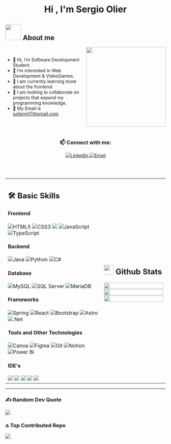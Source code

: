 <h1 align="center">Hi , I'm Sergio Olier </h1>

## <picture><img src = "https://github.com/7oSkaaa/7oSkaaa/blob/main/Images/about_me.gif?raw=true" width = 50px></picture> About me

<picture> <img align="right" src="https://github.com/7oSkaaa/7oSkaaa/blob/main/Images/Right_Side.gif?raw=true" width = 250px></picture>
<br>
- 👋 Hi, I’m Software Development Student.
- 👀 I’m interested in Web Development & VideoGames.
- 🌱 I am currently learning more about the frontend.
- 💞️ I am looking to collaborate on projects that expand my programming knowledge.
- 📩 My Email is solierm17@gmail.com
<br>
<br>
<h3 align="center">📫 Connect with me:</h3>
<p align="center">
  <a href="https://www.linkedin.com/in/sergio-olier-meza-567045274" target="_blank">
    <img src="https://img.shields.io/badge/LinkedIn-%230A66C2.svg?style=for-the-badge&logo=linkedin&logoColor=white" alt="LinkedIn" />
  </a>
  <a href="mailto:solierm17@gmail.com" target="_blank">
    <img src="https://img.shields.io/badge/Email-%23D14836.svg?style=for-the-badge&logo=gmail&logoColor=white" alt="Email" />
  </a>
</p>
<!--<p align="center">
  <a href="https://www.linkedin.com/in/sergio-olier-meza-567045274" target="blank"><img align="center" src="https://raw.githubusercontent.com/rahuldkjain/github-profile-readme-generator/master/src/images/icons/Social/linked-in-alt.svg" alt="www.linkedin.com/in/josué-andrey-rojas-vega-4b4a05198" height="30" width="40" /></a>
  <a href="https://www.instagram.com/sergioandres.zzz/" target="blank"><img align="center" src="https://raw.githubusercontent.com/rahuldkjain/github-profile-readme-generator/master/src/images/icons/Social/instagram.svg" alt="josue_rojasv" height="30" width="40" /></a>
  <a href="https://stackoverflow.com/users/20172084/sergio-olier" target="blank"><img align="center" src="https://cdn.jsdelivr.net/npm/simple-icons@3.0.1/icons/stackoverflow.svg" alt="1841212" height="30" width="40" /></a>
</p>-->
<br>
<br>
<table width="100%" >

 <tr>
    <td width="60%">
     
## 🛠️ Basic Skills

#### Frontend

![HTML5](https://img.shields.io/badge/html5-%23E34F26.svg?style=for-the-badge&logo=html5&logoColor=white)
![CSS3](https://img.shields.io/badge/css3-%231572B6.svg?style=for-the-badge&logo=css3&logoColor=white)
<img src="https://img.shields.io/badge/Sass-CC6699?style=for-the-badge&logo=sass&logoColor=white" />
![JavaScript](https://img.shields.io/badge/javascript-%23323330.svg?style=for-the-badge&logo=javascript&logoColor=%23F7DF1E)
![TypeScript](https://img.shields.io/badge/typescript-%23007ACC.svg?style=for-the-badge&logo=typescript&logoColor=white)


#### Backend

![Java](https://img.shields.io/badge/java-%23ED8B00.svg?style=for-the-badge&logo=openjdk&logoColor=white)
![Python](https://img.shields.io/badge/python-3670A0?style=for-the-badge&logo=python&logoColor=ffdd54)
![C#](https://img.shields.io/badge/c%23-%23239120.svg?style=for-the-badge&logo=csharp&logoColor=white)
<!--![Kotlin](https://img.shields.io/badge/kotlin-%237F52FF.svg?style=for-the-badge&logo=kotlin&logoColor=white)-->
<!--![PHP](https://img.shields.io/badge/php-%23777BB4.svg?style=for-the-badge&logo=php&logoColor=white)-->
<!--![C++](https://img.shields.io/badge/c++-%2300599C.svg?style=for-the-badge&logo=c%2B%2B&logoColor=white)--> 


#### Database

![MySQL](https://img.shields.io/badge/mysql-4479A1.svg?style=for-the-badge&logo=mysql&logoColor=white)
![SQL Server](https://img.shields.io/badge/SQL%20Server-CC2927?style=for-the-badge&logo=microsoft-sql-server&logoColor=white)
![MariaDB](https://img.shields.io/badge/MariaDB-003545?style=for-the-badge&logo=mariadb&logoColor=white)
<!--![MongoDB](https://img.shields.io/badge/MongoDB-%234ea94b.svg?style=for-the-badge&logo=mongodb&logoColor=white)-->
<!--![SQlite](https://img.shields.io/badge/-SQlite-05122A?style=flat&logo=sqlite&logoColor=A8B9CC)&nbsp;
![PostgreSQL](https://img.shields.io/badge/PostgreSQL-316192?style=flat&logo=postgresql&logoColor=green)-->


#### Frameworks

![Spring](https://img.shields.io/badge/spring-%236DB33F.svg?style=for-the-badge&logo=spring&logoColor=white)
![React](https://img.shields.io/badge/react-%2320232a.svg?style=for-the-badge&logo=react&logoColor=%2361DAFB)
![Bootstrap](https://img.shields.io/badge/bootstrap-%238511FA.svg?style=for-the-badge&logo=bootstrap&logoColor=white)
![Astro](https://img.shields.io/badge/Astro-0C1222?style=for-the-badge&logo=astro&logoColor=FDFDFE)
![.Net](https://img.shields.io/badge/.NET-5C2D91?style=for-the-badge&logo=.net&logoColor=white)
<!--![NodeJS](https://img.shields.io/badge/node.js-6DA55F?style=for-the-badge&logo=node.js&logoColor=white)-->
<!--![Angular](https://img.shields.io/badge/angular-%23DD0031.svg?style=for-the-badge&logo=angular&logoColor=white)-->
<!--![jQuery](https://img.shields.io/badge/jquery-%230769AD.svg?style=for-the-badge&logo=jquery&logoColor=white)-->
<!--![Vue.js](https://img.shields.io/badge/vue.js-%2335495e.svg?style=for-the-badge&logo=vuedotjs&logoColor=%234FC08D) -->
<!--![Django](https://img.shields.io/badge/django-%23092E20.svg?style=for-the-badge&logo=django&logoColor=white)--> 


#### Tools and  Other Technologies

![Canva](https://img.shields.io/badge/Canva-%2300C4CC.svg?style=for-the-badge&logo=Canva&logoColor=white)
![Figma](https://img.shields.io/badge/figma-%23F24E1E.svg?style=for-the-badge&logo=figma&logoColor=white)
![Git](https://img.shields.io/badge/git-%23F05033.svg?style=for-the-badge&logo=git&logoColor=white)
![Notion](https://img.shields.io/badge/Notion-%23000000.svg?style=for-the-badge&logo=notion&logoColor=white)
![Power Bi](https://img.shields.io/badge/power_bi-F2C811?style=for-the-badge&logo=powerbi&logoColor=black)
<!--![Cisco](https://img.shields.io/badge/cisco-%23049fd9.svg?style=for-the-badge&logo=cisco&logoColor=black)-->
<!--![Trello](https://img.shields.io/badge/Trello-%23026AA7.svg?style=for-the-badge&logo=Trello&logoColor=white)-->
<!--<img src="https://img.shields.io/badge/Android_Studio-3DDC84?style=for-the-badge&logo=android-studio&logoColor=white">-->
<!--![Apache](https://img.shields.io/badge/apache-%23D42029.svg?style=for-the-badge&logo=apache&logoColor=white)-->
<!--![Google Cloud](https://img.shields.io/badge/GoogleCloud-%234285F4.svg?style=for-the-badge&logo=google-cloud&logoColor=white)-->


#### IDE's

<img src="https://img.shields.io/badge/Visual_Studio_Code-0078D4?style=for-the-badge&logo=visual%20studio%20code&logoColor=white">
<img src="https://img.shields.io/badge/Visual_Studio-5C2D91?style=for-the-badge&logo=visual%20studio&logoColor=white">
<img src="https://img.shields.io/badge/Colab-F9AB00?style=for-the-badge&logo=googlecolab&color=525252">
<img src="https://img.shields.io/badge/sublime_text-%23575757.svg?&style=for-the-badge&logo=sublime-text&logoColor=important">
<img src="https://img.shields.io/badge/IntelliJ_IDEA-000000.svg?style=for-the-badge&logo=intellij-idea&logoColor=white">




     
</td>
    <td>
  
## <picture> <img src = "https://github.com/7oSkaaa/7oSkaaa/blob/main/Images/Statistics.gif?raw=true" width = 30px>  </picture> Github Stats


<p align="center">
  <img width="100%" src="https://github-readme-stats.vercel.app/api?username=SergioOlier&theme=radical&show_icons=true&title_color=navy&text_color=black" />
 </br>
  <img width="100%" src="https://github-readme-streak-stats.herokuapp.com/?user=SergioOlier&theme=radical"/>
 </br>
  <img width="100%" src="https://github-readme-stats.vercel.app/api/top-langs/?username=SergioOlier&exclude_repo=Portfolio,HomePal&langs_count=7&layout=compact&bg_color=141321&theme=radical" />
</p>
     
  </td>
 </tr>
</table>

<!-- CONNECTION -->
<hr>      

### ✍️ Random Dev Quote
![](https://quotes-github-readme.vercel.app/api?type=horizontal&theme=radical)

### 🔝 Top Contributed Repo
![](https://github-contributor-stats.vercel.app/api?username=SergioOlier&limit=5&theme=radical&combine_all_yearly_contributions=true)

